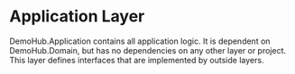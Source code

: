 # Application Layer

DemoHub.Application contains all application logic. It is dependent on DemoHub.Domain, but has no dependencies on any other layer or project.
This layer defines interfaces that are implemented by outside layers.
